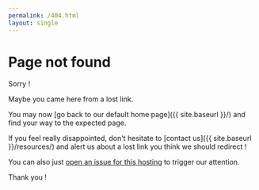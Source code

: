 ```yaml
---
permalink: /404.html
layout: single
---
```


# Page not found

Sorry !

Maybe you came here from a lost link.

You may now [go back to our default home page]({{ site.baseurl }}/) and find your way to the expected page.

If you feel really disappointed, don't hesitate to [contact us]({{ site.baseurl }}/resources/) and alert us about a lost link you think we should redirect !

You can also just [open an issue for this hosting](https://github.com/fusioninventory/fusioninventory.github.io/issues/new) to trigger our attention.

Thank you !
